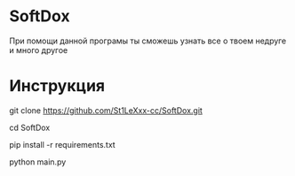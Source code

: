 # SoftDox
При помощи данной програмы ты сможешь узнать все о твоем недруге и много другое 

# Инструкция 

git clone https://github.com/St1LeXxx-cc/SoftDox.git

cd SoftDox 

pip install -r requirements.txt

python main.py
